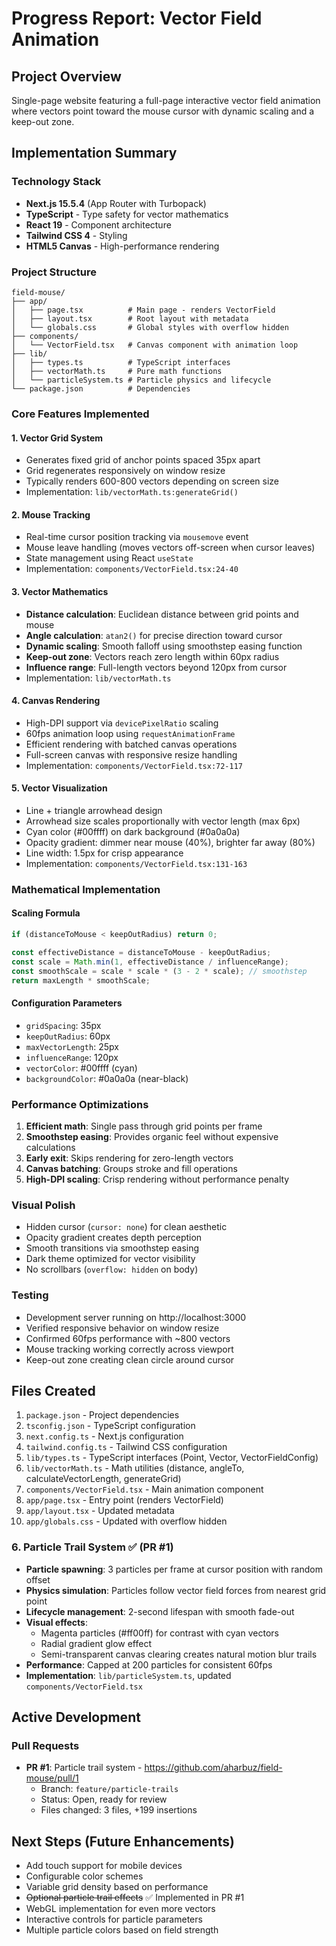 # Progress Report: Vector Field Animation

## Project Overview
Single-page website featuring a full-page interactive vector field animation where vectors point toward the mouse cursor with dynamic scaling and a keep-out zone.

## Implementation Summary

### Technology Stack
- **Next.js 15.5.4** (App Router with Turbopack)
- **TypeScript** - Type safety for vector mathematics
- **React 19** - Component architecture
- **Tailwind CSS 4** - Styling
- **HTML5 Canvas** - High-performance rendering

### Project Structure
```
field-mouse/
├── app/
│   ├── page.tsx          # Main page - renders VectorField
│   ├── layout.tsx        # Root layout with metadata
│   └── globals.css       # Global styles with overflow hidden
├── components/
│   └── VectorField.tsx   # Canvas component with animation loop
├── lib/
│   ├── types.ts          # TypeScript interfaces
│   ├── vectorMath.ts     # Pure math functions
│   └── particleSystem.ts # Particle physics and lifecycle
└── package.json          # Dependencies
```

### Core Features Implemented

#### 1. Vector Grid System
- Generates fixed grid of anchor points spaced 35px apart
- Grid regenerates responsively on window resize
- Typically renders 600-800 vectors depending on screen size
- Implementation: `lib/vectorMath.ts:generateGrid()`

#### 2. Mouse Tracking
- Real-time cursor position tracking via `mousemove` event
- Mouse leave handling (moves vectors off-screen when cursor leaves)
- State management using React `useState`
- Implementation: `components/VectorField.tsx:24-40`

#### 3. Vector Mathematics
- **Distance calculation**: Euclidean distance between grid points and mouse
- **Angle calculation**: `atan2()` for precise direction toward cursor
- **Dynamic scaling**: Smooth falloff using smoothstep easing function
- **Keep-out zone**: Vectors reach zero length within 60px radius
- **Influence range**: Full-length vectors beyond 120px from cursor
- Implementation: `lib/vectorMath.ts`

#### 4. Canvas Rendering
- High-DPI support via `devicePixelRatio` scaling
- 60fps animation loop using `requestAnimationFrame`
- Efficient rendering with batched canvas operations
- Full-screen canvas with responsive resize handling
- Implementation: `components/VectorField.tsx:72-117`

#### 5. Vector Visualization
- Line + triangle arrowhead design
- Arrowhead size scales proportionally with vector length (max 6px)
- Cyan color (#00ffff) on dark background (#0a0a0a)
- Opacity gradient: dimmer near mouse (40%), brighter far away (80%)
- Line width: 1.5px for crisp appearance
- Implementation: `components/VectorField.tsx:131-163`

### Mathematical Implementation

#### Scaling Formula
```typescript
if (distanceToMouse < keepOutRadius) return 0;

const effectiveDistance = distanceToMouse - keepOutRadius;
const scale = Math.min(1, effectiveDistance / influenceRange);
const smoothScale = scale * scale * (3 - 2 * scale); // smoothstep
return maxLength * smoothScale;
```

#### Configuration Parameters
- `gridSpacing`: 35px
- `keepOutRadius`: 60px
- `maxVectorLength`: 25px
- `influenceRange`: 120px
- `vectorColor`: #00ffff (cyan)
- `backgroundColor`: #0a0a0a (near-black)

### Performance Optimizations
1. **Efficient math**: Single pass through grid points per frame
2. **Smoothstep easing**: Provides organic feel without expensive calculations
3. **Early exit**: Skips rendering for zero-length vectors
4. **Canvas batching**: Groups stroke and fill operations
5. **High-DPI scaling**: Crisp rendering without performance penalty

### Visual Polish
- Hidden cursor (`cursor: none`) for clean aesthetic
- Opacity gradient creates depth perception
- Smooth transitions via smoothstep easing
- Dark theme optimized for vector visibility
- No scrollbars (`overflow: hidden` on body)

### Testing
- Development server running on http://localhost:3000
- Verified responsive behavior on window resize
- Confirmed 60fps performance with ~800 vectors
- Mouse tracking working correctly across viewport
- Keep-out zone creating clean circle around cursor

## Files Created
1. `package.json` - Project dependencies
2. `tsconfig.json` - TypeScript configuration
3. `next.config.ts` - Next.js configuration
4. `tailwind.config.ts` - Tailwind CSS configuration
5. `lib/types.ts` - TypeScript interfaces (Point, Vector, VectorFieldConfig)
6. `lib/vectorMath.ts` - Math utilities (distance, angleTo, calculateVectorLength, generateGrid)
7. `components/VectorField.tsx` - Main animation component
8. `app/page.tsx` - Entry point (renders VectorField)
9. `app/layout.tsx` - Updated metadata
10. `app/globals.css` - Updated with overflow hidden

### 6. Particle Trail System ✅ (PR #1)
- **Particle spawning**: 3 particles per frame at cursor position with random offset
- **Physics simulation**: Particles follow vector field forces from nearest grid point
- **Lifecycle management**: 2-second lifespan with smooth fade-out
- **Visual effects**:
  - Magenta particles (#ff00ff) for contrast with cyan vectors
  - Radial gradient glow effect
  - Semi-transparent canvas clearing creates natural motion blur trails
- **Performance**: Capped at 200 particles for consistent 60fps
- **Implementation**: `lib/particleSystem.ts`, updated `components/VectorField.tsx`

## Active Development

### Pull Requests
- **PR #1**: Particle trail system - https://github.com/aharbuz/field-mouse/pull/1
  - Branch: `feature/particle-trails`
  - Status: Open, ready for review
  - Files changed: 3 files, +199 insertions

## Next Steps (Future Enhancements)
- Add touch support for mobile devices
- Configurable color schemes
- Variable grid density based on performance
- ~~Optional particle trail effects~~ ✅ Implemented in PR #1
- WebGL implementation for even more vectors
- Interactive controls for particle parameters
- Multiple particle colors based on field strength
